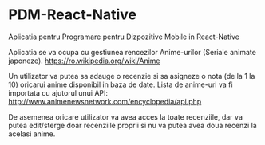 # PDM-React-Native
Aplicatia pentru Programare pentru Dizpozitive Mobile in React-Native

Aplicatia se va ocupa cu gestiunea rencezilor Anime-urilor (Seriale animate japoneze). 
https://ro.wikipedia.org/wiki/Anime

Un utilizator va putea sa adauge o recenzie si sa asigneze o nota (de la 1 la 10) oricarui anime disponibil in baza de date.
Lista de anime-uri va fi importata cu ajutorul unui API: http://www.animenewsnetwork.com/encyclopedia/api.php

De asemenea oricare utilizator va avea acces la toate recenziile, dar va putea edit/sterge doar recenziile proprii si nu va putea avea doua recenzi la acelasi anime.
